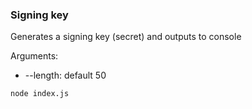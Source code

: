 ### Signing key

Generates a signing key (secret) and outputs to console

Arguments:
* --length: default 50

```
node index.js
```
